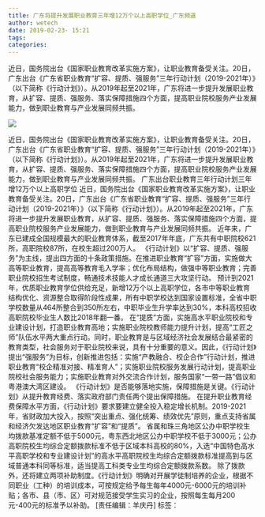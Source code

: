 ```yaml
---
title: 广东将提升发展职业教育三年增12万个以上高职学位_广东频道
author: wetech
date: 2019-02-23- 15:21
tags: 
categories: 
---
```

近日，国务院出台《国家职业教育改革实施方案》，让职业教育备受关注。20日，广东出台《广东省职业教育“扩容、提质、强服务”三年行动计划（2019-2021年）》（以下简称《行动计划》）。从2019年起至2021年，广东将进一步提升发展职业教育，从扩容、提质、强服务、落实保障措施四个方面，提高职业院校服务产业发展能力，做到职业教育与产业发展同频共振。
<!-- more -->
                
<img align="center" border="0" src="http://p2.ifengimg.com/a/2016/0810/204c433878d5cf9size1_w16_h16.png" />
                
                
            
近日，国务院出台《国家职业教育改革实施方案》，让职业教育备受关注。20日，广东出台《广东省职业教育“扩容、提质、强服务”三年行动计划（2019-2021年）》（以下简称《行动计划》）。从2019年起至2021年，广东将进一步提升发展职业教育，从扩容、提质、强服务、落实保障措施四个方面，提高职业院校服务产业发展能力，做到职业教育与产业发展同频共振。
广东出台职业教育三年行动计划三年增12万个以上高职学位
近日，国务院出台《国家职业教育改革实施方案》，让职业教育备受关注。20日，广东出台《广东省职业教育“扩容、提质、强服务”三年行动计划（2019-2021年）》（以下简称《行动计划》）。从2019年起至2021年，广东将进一步提升发展职业教育，从扩容、提质、强服务、落实保障措施四个方面，提高职业院校服务产业发展能力，做到职业教育与产业发展同频共振。
近年来，广东已建成全国规模最大的职业教育体系，截至2017年年底，广东共有中职院校621所，高职院校87所，在校生超过200万人。
《行动计划》以“扩容、提质、强服务”为主线，提出四方面的十条政策措施。在推进职业教育“扩容”方面，实施做大高等职业教育，提高高等教育毛入学率；优化布局结构，做强中等职业教育；完善职业院校招生考试制度，畅通技术技能人才成长通道三大攻坚行动。
预计到2021年，优质职业教育学位供给充足，新增12万个以上高职学位，各市中等职业教育结构优化、资源整合取得阶段性成果，所有中职学校达到国家设置标准，全省中职学校数量从464所整合到350所左右，中职毕业生升学率达到30%，本科高校招收高职院校毕业生人数比2018年翻一番。
在“提质”方面，实施高水平职业院校和专业建设计划，打造职业教育高地；实施职业院校教师能力提升计划，提高“工匠之师”队伍水平两大重点行动。同时，职业教育是与区域经济社会发展结合最紧密的教育类型，社会服务对于职业院校来说，具有十分重要的意义。因此，《行动计划》提出“强服务”为目标，创新推进包括：实施“产教融合、校企合作”行动计划，推进职业教育“校企精准对接、精准育人”；实施职业院校服务发展行动计划，提高职业院校社会服务能力；实施职业教育对外交流合作计划，服务国家“一带一路”倡议和粤港澳大湾区建设。
《行动计划》是否能够落地实施，保障措施是关键。《行动计划》从提升教育经费、落实政府部门责任两个提出保障措施。
在提升职业教育经费保障水平方面，《行动计划》要求要建立健全投入稳定增长机制。2019-2021年，省财政加大投入，按照“突出重点、强化统筹、绩效优先”原则，重点支持省属和经济欠发达地区职业教育“扩容”和“提质”。
省属和珠三角地区公办中职学校生均拨款基准定额不低于5000元，粤东西北地区公办中职学校不低于3000元；公办高职院校生均综合定额拨款标准不低于区域本科高校的80%，入选“中国特色高水平高职学校和专业建设计划”的高水平高职院校生均综合定额拨款标准提高到与区域普通本科同等标准，适当提高工科类专业生均综合定额拨款系数。
除了拨款外，还将建立两项补助制度。《行动计划》明确对开展学徒制培养的企业，根据不同职业（工种）的培训成本，可按规定给予每生每年4000元-6000元的培训补贴；各市、县（市、区）可对规范接受学生实习的企业，按照每生每月200元-400元的标准予以补助。
[责任编辑：羊庆丹]
标签：
 
             
